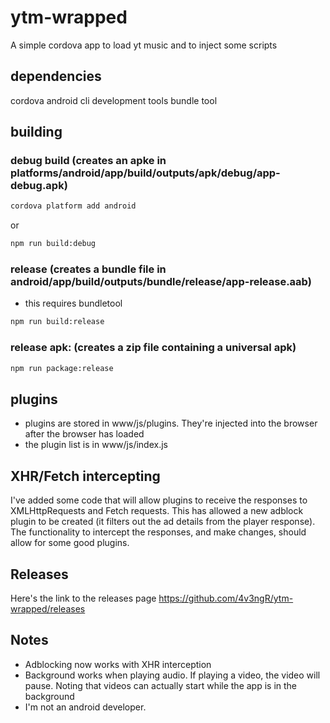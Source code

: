 # ytm-wrapped
A simple cordova app to load yt music and to inject some scripts

## dependencies
cordova
android cli development tools
bundle tool

## building

### debug build (creates an apke in platforms/android/app/build/outputs/apk/debug/app-debug.apk)
```sh
cordova platform add android
```
or
```sh
npm run build:debug
```

### release (creates a bundle file in android/app/build/outputs/bundle/release/app-release.aab)
* this requires bundletool
```sh
npm run build:release
```

### release apk: (creates a zip file containing a universal apk)
```sh
npm run package:release
```

## plugins
* plugins are stored in www/js/plugins. They're injected into the browser after the browser has loaded
* the plugin list is in www/js/index.js

## XHR/Fetch intercepting
I've added some code that will allow plugins to receive the responses to XMLHttpRequests and Fetch requests. This has allowed a new adblock plugin to be created (it filters out the ad details from the player response). The functionality to intercept the responses, and make changes, should allow for some good plugins.

## Releases
Here's the link to the releases page https://github.com/4v3ngR/ytm-wrapped/releases

## Notes
* Adblocking now works with XHR interception
* Background works when playing audio. If playing a video, the video will pause. Noting that videos can actually start while the app is in the background
* I'm not an android developer.
